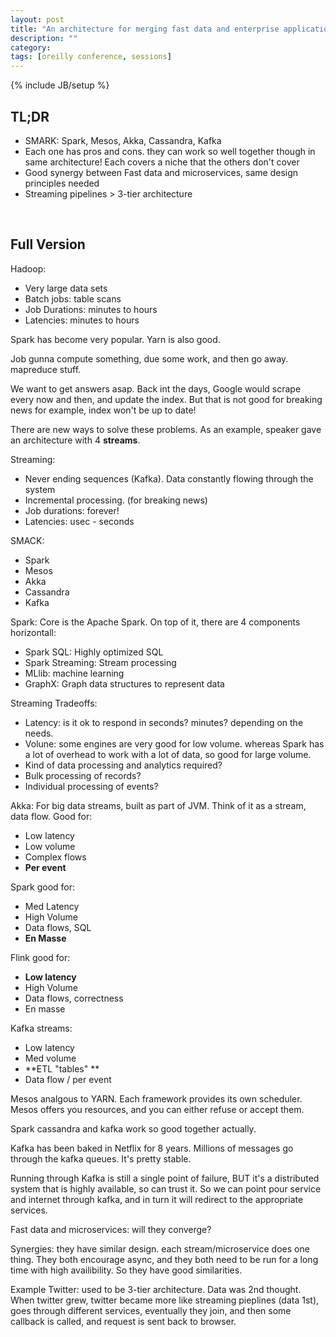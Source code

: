```yaml
---
layout: post
title: "An architecture for merging fast data and enterprise applications: The SMACK stack"
description: ""
category: 
tags: [oreilly conference, sessions]
---
```

{% include JB/setup %}

## TL;DR

- SMARK: Spark, Mesos, Akka, Cassandra, Kafka
- Each one has pros and cons. they can work so well together though in same architecture! Each covers a niche that the others don't cover
- Good synergy between Fast data and microservices, same design principles needed
- Streaming pipelines > 3-tier architecture

<br/>

## Full Version

Hadoop:

- Very large data sets
- Batch jobs: table scans
- Job Durations: minutes to hours
- Latencies: minutes to hours

Spark has become very popular.
Yarn is also good.

Job gunna compute something, due some work, and then go away. mapreduce stuff.

We want to get answers asap. Back int the days, Google would scrape every now and then, and update the index. But that is not good for breaking news for example, index won't be up to date! 

There are new ways to solve these problems. As an example, speaker gave an architecture with 4 **streams**. 

Streaming: 

- Never ending sequences (Kafka). Data constantly flowing through the system
- Incremental processing. (for breaking news)
- Job durations: forever! 
- Latencies: usec - seconds

SMACK:

- Spark
- Mesos
- Akka
- Cassandra
- Kafka

Spark: Core is the Apache Spark. On top of it, there are 4 components horizontall:

- Spark SQL: Highly optimized SQL
- Spark Streaming: Stream processing
- MLlib: machine learning
- GraphX: Graph data structures to represent data

Streaming Tradeoffs:

- Latency: is it ok to respond in seconds? minutes? depending on the needs.
- Volune: some engines are very good for low volume. whereas Spark has a lot of overhead to work with a lot of data, so good for large volume.
- Kind of data processing and analytics required?
- Bulk processing of records?
- Individual processing of events?

Akka: For big data streams, built as part of JVM. Think of it as a stream, data flow. Good for:

- Low latency
- Low volume
- Complex flows
- **Per event**

Spark good for:

- Med Latency
- High Volume
- Data flows, SQL
- **En Masse**

Flink good for:

- **Low latency**
- High Volume
- Data flows, correctness
- En masse

Kafka streams:

- Low latency
- Med volume
- **ETL "tables" **
- Data flow / per event

Mesos analgous to YARN. Each framework provides its own scheduler. Mesos offers you resources, and you can either refuse or accept them.

Spark cassandra and kafka work so good together actually.

Kafka has been baked in Netflix for 8 years. Millions of messages go through the kafka queues. It's pretty stable.

Running through Kafka is still a single point of failure, BUT it's a distributed system that is highly available, so can trust it. So we can point pour service and internet through kafka, and in turn it will redirect to the appropriate services.

Fast data and microservices: will they converge?

Synergies: they have similar design. each stream/microservice does one thing. They both encourage async, and they both need to be run for a long time with high availibility. So they have good similarities. 

Example Twitter: used to be 3-tier architecture. Data was 2nd thought. When twitter grew, twitter became more like streaming pieplines (data 1st), goes through different services, eventually they join, and then some callback is called, and request is sent back to browser.